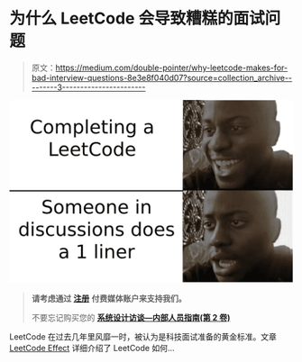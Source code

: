 # 为什么 LeetCode 会导致糟糕的面试问题

> 原文：<https://medium.com/double-pointer/why-leetcode-makes-for-bad-interview-questions-8e3e8f040d07?source=collection_archive---------3----------------------->

![](img/addfb448cbc08632cde0205c38902150.png)

> **请考虑通过** [**注册**](https://bit.ly/3OvimpR) **付费媒体账户来支持我们。**
> 
> 不要忘记购买您的 [**系统设计访谈—内部人员指南(第 2 卷)**](https://amzn.to/3k4Yq2O)

LeetCode 在过去几年里风靡一时，被认为是科技面试准备的黄金标准。文章 [LeetCode Effect](https://c-h-afzal.medium.com/the-leetcode-effect-b0ccb961ce03) 详细介绍了 LeetCode 如何…